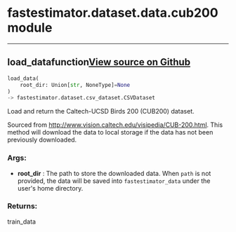 # fastestimator.dataset.data.cub200<span class="tag">module</span>
---
## load_data<span class="tag">function</span><a class="sourcelink" href=https://github.com/fastestimator/fastestimator/blob/r1.0/fastestimator/dataset/data/cub200.py/#L30-L99>View source on Github</a>
```python
load_data(
	root_dir: Union[str, NoneType]=None
)
-> fastestimator.dataset.csv_dataset.CSVDataset
```
Load and return the Caltech-UCSD Birds 200 (CUB200) dataset.

Sourced from http://www.vision.caltech.edu/visipedia/CUB-200.html. This method will download the data to local
    storage if the data has not been previously downloaded.


<h3>Args:</h3>

* **root_dir** :  The path to store the downloaded data. When `path` is not provided, the data will be saved into        `fastestimator_data` under the user's home directory.

<h3>Returns:</h3>
    train_data


